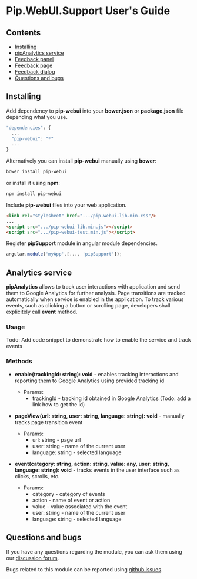 # Pip.WebUI.Support User's Guide

## <a name="contents"></a> Contents
- [Installing](#install)
- [pipAnalytics service](#analytics_service)
- [Feedback panel](#feedback_panel)
- [Feedback page](#feedback_page)
- [Feedback dialog](#feedback_dialog)
- [Questions and bugs](#issues)


## <a name="install"></a> Installing

Add dependency to **pip-webui** into your **bower.json** or **package.json** file depending what you use.
```javascript
"dependencies": {
  ...
  "pip-webui": "*"
  ...
}
```

Alternatively you can install **pip-webui** manually using **bower**:
```bash
bower install pip-webui
```

or install it using **npm**:
```bash
npm install pip-webui
```

Include **pip-webui** files into your web application.
```html
<link rel="stylesheet" href=".../pip-webui-lib.min.css"/>
...
<script src=".../pip-webui-lib.min.js"></script>
<script src=".../pip-webui-test.min.js"></script>
```

Register **pipSupport** module in angular module dependencies.
```javascript
angular.module('myApp',[..., 'pipSupport']);
```

## <a name="analytics_service"></a> Analytics service

**pipAnalytics** allows to track user interactions with application and send them to Google Analytics for further analysis.
Page transitions are tracked automatically when service is enabled in the application. To track various events, such as 
clicking a button or scrolling page, developers shall explicitely call **event** method.

### Usage
Todo: Add code snippet to demonstrate how to enable the service and track events

### Methods

* **enable(trackingId: string): void** - enables tracking interactions and reporting them to Google Analytics using provided tracking id
  - Params:
    + trackingId - tracking id obtained in Google Analytics (Todo: add a link how to get the id)

* **pageView(url: string, user: string, language: string): void** - manually tracks page transition event
  - Params:
    + url: string - page url
    + user: string - name of the current user
    + language: string - selected language
  
* **event(category: string, action: string, value: any, user: string, language: string): void** - tracks events in the user interface such as clicks, scrolls, etc.
  - Params:
    + category - category of events
    + action - name of event or action
    + value - value associated with the event
    + user: string - name of the current user
    + language: string - selected language


## <a name="issues"></a> Questions and bugs

If you have any questions regarding the module, you can ask them using our 
[discussion forum](https://groups.google.com/forum/#!forum/pip-webui).

Bugs related to this module can be reported using [github issues](https://github.com/pip-webui/pip-webui-settings/issues).
